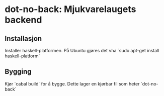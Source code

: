 # dot-no-back: Mjukvarelaugets backend

## Installasjon
Installer haskell-platformen. På Ubuntu gjøres det vha
´sudo apt-get install haskell-platform´


## Bygging
Kjør ´cabal build´ for å bygge. Dette lager en kjørbar fil som heter ´dot-no-back´